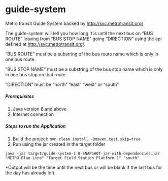 # guide-system
Metro transit Guide System backed by http://svc.metrotransit.org/

The guide-system will tell you how long it is until the next bus on “BUS ROUTE” leaving from “BUS STOP NAME” going “DIRECTION” using the api defined at http://svc.metrotransit.org/.

“BUS ROUTE” must be a substring of the bus route name which is only in one bus route. 

“BUS STOP NAME” must be a substring of the bus stop name which is only in one bus stop on that route

“DIRECTION” must be “north” “east” “west” or “south”

##### **Prerequisites**
1. Java version 8 and above
2. Internet connection 

##### **Steps to run the Application**
1. Build the project: `mvn clean install -Dmaven.test.skip=true`
2. Run using the jar created in the target folder

`java -jar target/guide-system-1.0-SNAPSHOT-jar-with-dependencies.jar "METRO Blue Line" "Target Field Station Platform 1" "south"`

*Output will be the time until the next bus or will be blank if the last bus for the day has already left.
